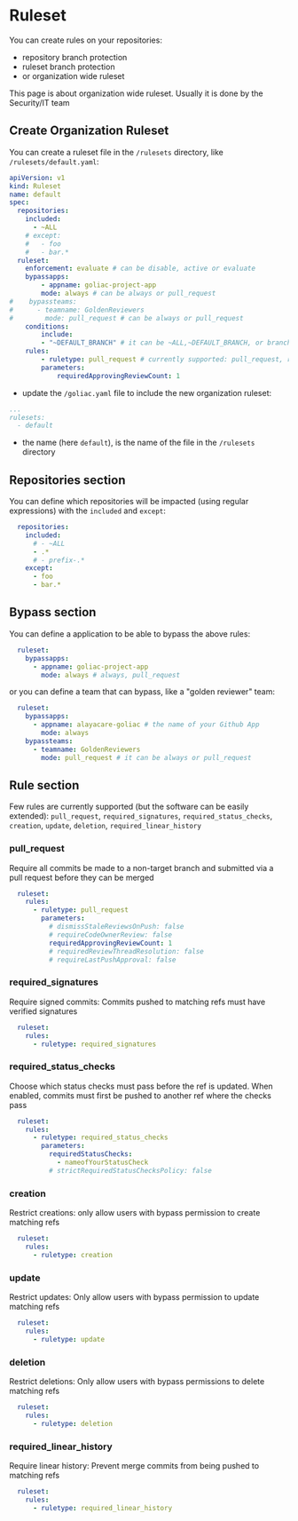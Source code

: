 # Ruleset

You can create rules on your repositories:
- repository branch protection
- ruleset branch protection
- or organization wide ruleset

This page is about organization wide ruleset. Usually it is done by the Security/IT team

## Create Organization Ruleset

You can create a ruleset file in the `/rulesets` directory, like `/rulesets/default.yaml`:

```yaml
apiVersion: v1
kind: Ruleset
name: default
spec:
  repositories:
    included:
      - ~ALL
    # except:
    #   - foo
    #   - bar.*
  ruleset:
    enforcement: evaluate # can be disable, active or evaluate
    bypassapps:
        - appname: goliac-project-app
        mode: always # can be always or pull_request
#    bypassteams:
#      - teamname: GoldenReviewers
#        mode: pull_request # can be always or pull_request
    conditions:
        include: 
        - "~DEFAULT_BRANCH" # it can be ~ALL,~DEFAULT_BRANCH, or branch name
    rules:
        - ruletype: pull_request # currently supported: pull_request, required_signatures,required_status_checks, creation, update, deletion, non_fast_forward, required_linear_history
        parameters:
            requiredApprovingReviewCount: 1
```


- update the `/goliac.yaml` file to include the new organization ruleset:

```yaml
...
rulesets:
  - default
```

- the name (here `default`), is the name of the file in the `/rulesets` directory

## Repositories section

You can define which repositories will be impacted (using regular expressions) with the `included` and `except`:

```yaml
  repositories:
    included:
      # - ~ALL
      - .*
      # - prefix-.*
    except:
      - foo
      - bar.*
```

## Bypass section

You can define a application to be able to bypass the above rules:

```yaml
  ruleset:
    bypassapps:
      - appname: goliac-project-app
        mode: always # always, pull_request
```

or you can define a team that can bypass, like a "golden reviewer" team:

```yaml
  ruleset:
    bypassapps:
      - appname: alayacare-goliac # the name of your Github App
        mode: always
    bypassteams:
      - teamname: GoldenReviewers
        mode: pull_request # it can be always or pull_request
```

## Rule section

Few rules are currently supported (but the software can be easily extended): `pull_request`, `required_signatures`, `required_status_checks`, `creation`, `update`, `deletion`, `required_linear_history`

### pull_request

Require all commits be made to a non-target branch and submitted via a pull request before they can be merged

```yaml
  ruleset:
    rules:
      - ruletype: pull_request
        parameters:
          # dismissStaleReviewsOnPush: false
          # requireCodeOwnerReview: false
          requiredApprovingReviewCount: 1
          # requiredReviewThreadResolution: false
          # requireLastPushApproval: false
```

### required_signatures

Require signed commits: Commits pushed to matching refs must have verified signatures

```yaml
  ruleset:
    rules:
      - ruletype: required_signatures
```

### required_status_checks

Choose which status checks must pass before the ref is updated. When enabled, commits must first be pushed to another ref where the checks pass

```yaml
  ruleset:
    rules:
      - ruletype: required_status_checks
        parameters:
          requiredStatusChecks:
            - nameofYourStatusCheck
          # strictRequiredStatusChecksPolicy: false
```

### creation

Restrict creations: only allow users with bypass permission to create matching refs

```yaml
  ruleset:
    rules:
      - ruletype: creation
```

### update

Restrict updates: Only allow users with bypass permission to update matching refs

```yaml
  ruleset:
    rules:
      - ruletype: update
```

### deletion

Restrict deletions: Only allow users with bypass permissions to delete matching refs

```yaml
  ruleset:
    rules:
      - ruletype: deletion
```

### required_linear_history

Require linear history: Prevent merge commits from being pushed to matching refs

```yaml
  ruleset:
    rules:
      - ruletype: required_linear_history
```
